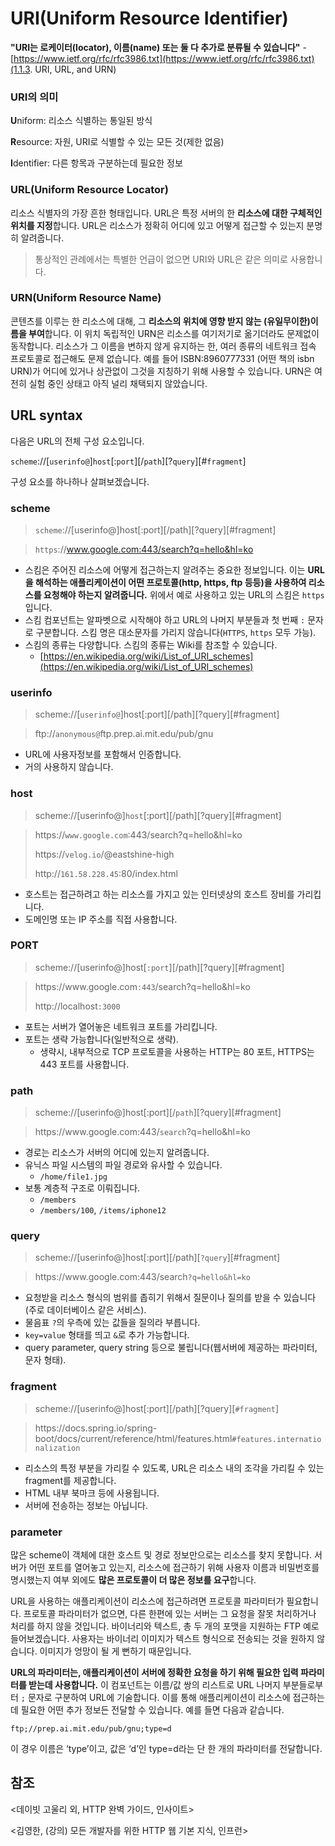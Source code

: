 # URI(Uniform Resource Identifier)

**"URI는 로케이터(locator), 이름(name) 또는 둘 다 추가로 분류될 수 있습니다"** - [https://www.ietf.org/rfc/rfc3986.txt](https://www.ietf.org/rfc/rfc3986.txt)(1.1.3. URI, URL, and URN)

### URI의 의미

**U**niform: 리소스 식별하는 통일된 방식

**R**esource: 자원, URI로 식별할 수 있는 모든 것(제한 없음)

**I**dentifier: 다른 항목과 구분하는데 필요한 정보

### URL(Uniform Resource Locator)

리소스 식별자의 가장 흔한 형태입니다. URL은 특정 서버의 한 **리소스에 대한 구체적인 위치를 지정**합니다. URL은 리소스가 정확히 어디에 있고 어떻게 접근할 수 있는지 분명히 알려줍니다.

> 통상적인 관례에서는 특별한 언급이 없으면 URI와 URL은 같은 의미로 사용합니다.
> 

### URN(Uniform Resource Name)

콘텐츠를 이루는 한 리소스에 대해, 그 **리소스의 위치에 영향 받지 않는 (유일무이한)이름을 부여**합니다. 이 위치 독립적인 URN은 리소스를 여기저기로 옮기더라도 문제없이 동작합니다. 리소스가 그 이름을 변하지 않게 유지하는 한, 여러 종류의 네트워크 접속 프로토콜로 접근해도 문제 없습니다. 예를 들어 ISBN:8960777331 (어떤 책의 isbn URN)가 어디에 있거나 상관없이 그것을 지칭하기 위해 사용할 수 있습니다. URN은 여전히 실험 중인 상태고 아직 널리 채택되지 않았습니다.

## URL syntax

다음은 URL의 전체 구성 요소입니다.

`scheme`://[`userinfo@`]`host`[:`port`][/`path`][?`query`][#`fragment`]

구성 요소를 하나하나 살펴보겠습니다.

### scheme

> `scheme`://[userinfo@]host[:port][/path][?query][#fragment]
> 

> `https`://www.google.com:443/search?q=hello&hl=ko
> 

- 스킴은 주어진 리소스에 어떻게 접근하는지 알려주는 중요한 정보입니다. 이는 **URL을 해석하는 애플리케이션이 어떤 프로토콜(http, https, ftp 등등)을 사용하여 리소스를 요청해야 하는지 알려줍니다.** 위에서 예로 사용하고 있는 URL의 스킴은 `https`입니다.
- 스킴 컴포넌트는 알파벳으로 시작해야 하고 URL의 나머지 부분들과 첫 번째 `:` 문자로 구분합니다. 스킴 명은 대소문자를 가리지 않습니다(`HTTPS`, `https` 모두 가능).
- 스킴의 종류는 다양합니다. 스킴의 종류는 Wiki를 참조할 수 있습니다.
    - [https://en.wikipedia.org/wiki/List_of_URI_schemes](https://en.wikipedia.org/wiki/List_of_URI_schemes)

### userinfo

> scheme://[`userinfo@`]host[:port][/path][?query][#fragment]

> ftp://`anonymous@`ftp.prep.ai.mit.edu/pub/gnu
> 

- URL에 사용자정보를 포함해서 인증합니다.
- 거의 사용하지 않습니다.

### host

> scheme://[userinfo@]`host`[:port][/path][?query][#fragment]
> 

> https://`www.google.com`:443/search?q=hello&hl=ko
> 
> https://`velog.io`/@eastshine-high
> 
> http://`161.58.228.45`:80/index.html
> 

- 호스트는 접근하려고 하는 리소스를 가지고 있는 인터넷상의 호스트 장비를 가리킵니다.
- 도메인명 또는 IP 주소를 직접 사용합니다.

### PORT

> scheme://[userinfo@]host[`:port`][/path][?query][#fragment]
> 

> https://<rm-link>www.<rm-link>google.com`:443`/search?q=hello&hl=ko
> 
> http://<rm-link>localhost`:3000`
> 

- 포트는 서버가 열어놓은 네트워크 포트를 가리킵니다.
- 포트는 생략 가능합니다(일반적으로 생략).
    - 생략시, 내부적으로 TCP 프로토콜을 사용하는 HTTP는 80 포트, HTTPS는 443 포트를 사용합니다.

### path

> scheme://[userinfo@]host[:port][/`path`][?query][#fragment]
> 

> https://<rm-link>www.<rm-link>google.com:443/`search`?q=hello&hl=ko
> 

- 경로는 리소스가 서버의 어디에 있는지 알려줍니다.
- 유닉스 파일 시스템의 파일 경로와 유사할 수 있습니다.
    - `/home/file1.jpg`
- 보통 계층적 구조로 이뤄집니다.
    - `/members`
    - `/members/100`, `/items/iphone12`

### query

> scheme://[userinfo@]host[:port][/path][`?query`][#fragment]
> 

> https://<rm-link>www.<rm-link>google.com:443/search`?q=hello&hl=ko`
> 
- 요청받을 리소스 형식의 범위를 좁히기 위해서 질문이나 질의를 받을 수 있습니다(주로 데이터베이스 같은 서비스).
- 물음표 `?`의 우측에 있는 값들을 질의라 부릅니다.
- `key=value` 형태를 띄고 `&`로 추가 가능합니다.
- query parameter, query string 등으로 불립니다(웹서버에 제공하는 파라미터, 문자 형태).

### fragment

> scheme://[userinfo@]host[:port][/path][?query][`#fragment`]
>

> https://<rm-link>docs.spring.io/spring-boot/docs/current/reference/html/features.html`#features.internationalization`
> 

- 리소스의 특정 부분을 가리킬 수 있도록, URL은 리소스 내의 조각을 가리킬 수 있는 fragment를 제공합니다.
- HTML 내부 북마크 등에 사용됩니다.
- 서버에 전송하는 정보는 아닙니다.

### parameter

많은 scheme이 객체에 대한 호스트 및 경로 정보만으로는 리소스를 찾지 못합니다. 서버가 어떤 포트를 열어놓고 있는지, 리소스에 접근하기 위해 사용자 이름과 비밀번호를 명시했는지 여부 외에도 **많은 프로토콜이 더 많은 정보를 요구**합니다.

URL을 사용하는 애플리케이션이 리소스에 접근하려면 프로토콜 파라미터가 필요합니다. 프로토콜 파라미터가 없으면, 다른 한편에 있는 서버는 그 요청을 잘못 처리하거나 처리를 하지 않을 것입니다. 바이너리와 텍스트, 총 두 개의 포맷을 지원하는 FTP 예로 들어보겠습니다. 사용자는 바이너리 이미지가 텍스트 형식으로 전송되는 것을 원하지 않습니다. 이미지가 엉망이 될 게 뻔하기 때문입니다.

**URL의 파라미터는, 애플리케이션이 서버에 정확한 요청을 하기 위해 필요한 입력 파라미터를 받는데 사용합니다.** 이 컴포넌트는 이름/값 쌍의 리스트로 URL 나머지 부분들로부터 `;` 문자로 구분하여 URL에 기술합니다. 이를 통해 애플리케이션이 리소스에 접근하는데 필요한 어떤 추가 정보든 전달할 수 있습니다. 예를 들면 다음과 같습니다.

```
ftp;//prep.ai.mit.edu/pub/gnu;type=d
```

이 경우 이름은 ‘type’이고, 값은 ‘d’인 type=d라는 단 한 개의 파라미터를 전달합니다.

## 참조

<데이빗 고울리 외, HTTP 완벽 가이드, 인사이트>

<김영한, (강의) 모든 개발자를 위한 HTTP 웹 기본 지식, 인프런>
